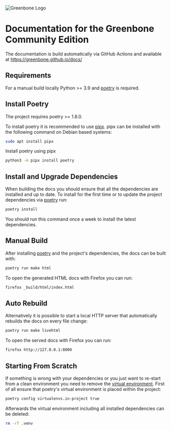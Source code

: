 ![Greenbone Logo](https://www.greenbone.net/wp-content/uploads/greenbone-logo-2025-300x77.png)

# Documentation for the Greenbone Community Edition

The documentation is build automatically via GitHub Actions and available at
https://greenbone.github.io/docs/

## Requirements

For a manual build locally Python >= 3.9 and [poetry] is required.

## Install Poetry

The project requires poetry >= 1.8.0.

To install poetry it is recommended to use [pipx]. pipx can be installed with
the following command on Debian based systems:

```sh
sudo apt install pipx
```

Install poetry using pipx

```sh
python3 -m pipx install poetry
```

## Install and Upgrade Dependencies

When building the docs you should ensure that all the dependencies are installed
and up to date. To install for the first time or to update the project
dependencies via [poetry] run:

```sh
poetry install
```

You should run this command once a week to install the latest dependencies.

## Manual Build

After installing [poetry] and the project's dependencies, the docs can be built with:

```sh
poetry run make html
```

To open the generated HTML docs with Firefox you can run:

```sh
firefox _build/html/index.html
```

## Auto Rebuild

Alternatively it is possible to start a local HTTP server that automatically
rebuilds the docs on every file change:

```sh
poetry run make livehtml
```

To open the served docs with Firefox you can run:

```sh
firefox http://127.0.0.1:8000
```

## Starting From Scratch

If something is wrong with your dependencies or you just want to re-start from
a clean environment you need to remove the [virtual environment](https://docs.python.org/3/library/venv.html).
First of all ensure that poetry's virtual environment is placed within the
project:

```sh
poetry config virtualenvs.in-project true
```

Afterwards the virtual environment including all installed dependencies can be
deleted:

```sh
rm -rf .venv
```

[poetry]: https://python-poetry.org/
[pipx]: https://pipx.pypa.io/stable/
